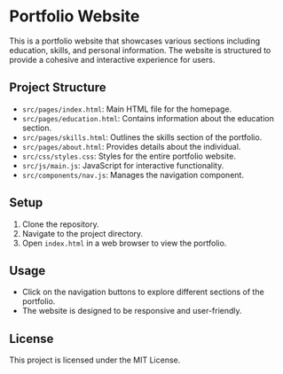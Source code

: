 # Portfolio Website

This is a portfolio website that showcases various sections including education, skills, and personal information. The website is structured to provide a cohesive and interactive experience for users.

## Project Structure

- `src/pages/index.html`: Main HTML file for the homepage.
- `src/pages/education.html`: Contains information about the education section.
- `src/pages/skills.html`: Outlines the skills section of the portfolio.
- `src/pages/about.html`: Provides details about the individual.
- `src/css/styles.css`: Styles for the entire portfolio website.
- `src/js/main.js`: JavaScript for interactive functionality.
- `src/components/nav.js`: Manages the navigation component.

## Setup

1. Clone the repository.
2. Navigate to the project directory.
3. Open `index.html` in a web browser to view the portfolio.

## Usage

- Click on the navigation buttons to explore different sections of the portfolio.
- The website is designed to be responsive and user-friendly.

## License

This project is licensed under the MIT License.